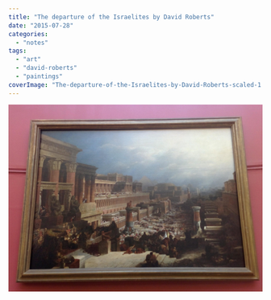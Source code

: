 ```yaml
---
title: "The departure of the Israelites by David Roberts"
date: "2015-07-28"
categories: 
  - "notes"
tags: 
  - "art"
  - "david-roberts"
  - "paintings"
coverImage: "The-departure-of-the-Israelites-by-David-Roberts-scaled-1.jpeg"
---
```


[![](images/The-departure-of-the-Israelites-by-David-Roberts-scaled-1.jpeg)](https://davidpeach.co.uk/wp-content/uploads/2023/03/The-departure-of-the-Israelites-by-David-Roberts-scaled-1.jpeg)
